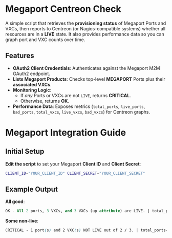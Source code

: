 # Megaport Centreon Check

A simple script that retrieves the **provisioning status** of Megaport Ports and VXCs, then reports to Centreon (or Nagios-compatible systems) whether all resources are in a **LIVE** state. It also provides performance data so you can graph port and VXC counts over time.

## Features

- **OAuth2 Client Credentials**: Authenticates against the Megaport M2M OAuth2 endpoint.
- **Lists Megaport Products**: Checks top-level **MEGAPORT** Ports plus their **associated VXCs**.
- **Monitoring Logic**:
  - If _any_ Ports or VXCs are not `LIVE`, returns **CRITICAL**.
  - Otherwise, returns **OK**.
- **Performance Data**: Exposes metrics (`total_ports`, `live_ports`, `bad_ports`, `total_vxcs`, `live_vxcs`, `bad_vxcs`) for Centreon graphs.

# Megaport Integration Guide

## Initial Setup

 **Edit the script** to set your Megaport **Client ID** and **Client Secret**:

```bash
CLIENT_ID="YOUR_CLIENT_ID" CLIENT_SECRET="YOUR_CLIENT_SECRET"
```


## Example Output

**All good**:

```sql
OK - All 2 ports, 3 VXCs, and 3 VXCs (up attribute) are LIVE. | total_ports=2;;;0; live_ports=2;;;0; bad_ports=0;;;0; total_vxcs=3;;;0; live_vxcs=3;;;0; bad_vxcs=0;;;0; up_vxcs=3;;;0; down_vxcs=0;;;0;
```

**Some non-live**:

```scss
CRITICAL - 1 port(s) and 2 VXC(s) NOT LIVE out of 2 / 3. | total_ports=2;;;0; ...
```
